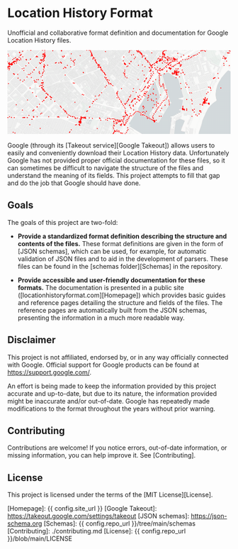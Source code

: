 # Location History Format

Unofficial and collaborative format definition and documentation for Google Location History files.

![Example of Location History data on a map.](./static/hero.png)

Google (through its [Takeout service][Google Takeout]) allows users to easily and conveniently download their Location History data.
Unfortunately Google has not provided proper official documentation for these files, so it can sometimes be difficult to navigate the structure of the files and understand the meaning of its fields.
This project attempts to fill that gap and do the job that Google should have done.


## Goals

The goals of this project are two-fold:

- **Provide a standardized format definition describing the structure and contents of the files.**
These format definitions are given in the form of [JSON schemas], which can be used, for example, for automatic validation of JSON files and to aid in the development of parsers.
These files can be found in the [schemas folder][Schemas] in the repository.

- **Provide accessible and user-friendly documentation for these formats.**
The documentation is presented in a public site ([locationhistoryformat.com][Homepage]) which provides basic guides and reference pages detailing the structure and fields of the files.
The reference pages are automatically built from the JSON schemas, presenting the information in a much more readable way.


## Disclaimer

This project is not affiliated, endorsed by, or in any way officially connected with Google.
Official support for Google products can be found at <https://support.google.com/>.

An effort is being made to keep the information provided by this project accurate and up-to-date,
but due to its nature, the information provided might be inaccurate and/or out-of-date.
Google has repeatedly made modifications to the format throughout the years without prior warning.


## Contributing

Contributions are welcome!
If you notice errors, out-of-date information, or missing information, you can help improve it.
See [Contributing].


## License

This project is licensed under the terms of the [MIT License][License].


[Homepage]: {{ config.site_url }}
[Google Takeout]: https://takeout.google.com/settings/takeout
[JSON schemas]: https://json-schema.org
[Schemas]: {{ config.repo_url }}/tree/main/schemas
[Contributing]: ./contributing.md
[License]: {{ config.repo_url }}/blob/main/LICENSE
